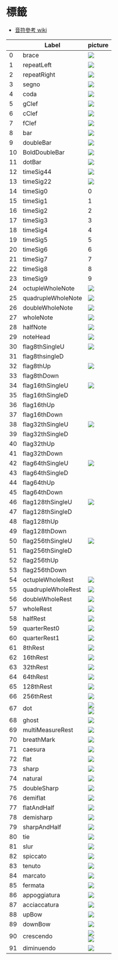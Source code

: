 標籤
===
* [音符參考 wiki](https://en.wikipedia.org/wiki/List_of_musical_symbols#Time_signatures)

|     | Label              | picture                                       |
| --- | ------------------ | --------------------------------------------- |
| 0   | brace              | ![](png/brace.png)                            |
| 1   | repeatLeft         | ![](png/repeatL.png)                          |
| 2   | repeatRight        | ![](png/repeatR.png)                          |
| 3   | segno              | ![](png/Segno.png)                            |
| 4   | coda               | ![](png/coda.png)                             |
| 5   | gClef              | ![](png/Gclef.png)                            |
| 6   | cClef              | ![](png/Cclef.png)                            |
| 7   | fClef              | ![](png/Fclef.png)                            |
| 8   | bar                | ![](png/bar.png)                              |
| 9   | doubleBar          | ![](png/doublebar.png)                        |
| 10  | BoldDoubleBar      | ![](png/boldDoubleBar.png)                    |
| 11  | dotBar             | ![](png/dotBar.png)                           |
| 12  | timeSig44          | ![](png/timeSig0.png)                         |
| 13  | timeSig22          | ![](png/timeSig1.png)                         |
| 14  | timeSig0           | 0                                             |
| 15  | timeSig1           | 1                                             |
| 16  | timeSig2           | 2                                             |
| 17  | timeSig3           | 3                                             |
| 18  | timeSig4           | 4                                             |
| 19  | timeSig5           | 5                                             |
| 20  | timeSig6           | 6                                             |
| 21  | timeSig7           | 7                                             |
| 22  | timeSig8           | 8                                             |
| 23  | timeSig9           | 9                                             |
| 24  | octupleWholeNote   | ![](png/octwholenote.png)                     |
| 25  | quadrupleWholeNote | ![](png/quadwholenote.png)                    |
| 26  | doubleWholeNote    | ![](png/doublewholenote.png)                  |
| 27  | wholeNote          | ![](png/wholenote.png)                        |
| 28  | halfNote           | ![](png/halfnotehead.png)                     |
| 29  | noteHead           | ![](png/headnote.png)                         |
| 30  | flag8thSingleU     | ![](png/flag8th.png)                          |
| 31  | flag8thsingleD     |
| 32  | flag8thUp          | ![](png/mflag8th.png)                         |
| 33  | flag8thDown        |
| 34  | flag16thSingleU    | ![](png/flag16th.png)                         |
| 35  | flag16thSingleD    |
| 36  | flag16thUp         |
| 37  | flag16thDown       |
| 38  | flag32thSingleU    | ![](png/flag32th.png)                         |
| 39  | flag32thSingleD    |
| 40  | flag32thUp         |
| 41  | flag32thDown       |
| 42  | flag64thSingleU    | ![](png/flag64th.png)                         |
| 43  | flag64thSingleD    |
| 44  | flag64thUp         |
| 45  | flag64thDown       |
| 46  | flag128thSingleU   | ![](png/flag128th.png)                        |
| 47  | flag128thSingleD   |
| 48  | flag128thUp        |
| 49  | flag128thDown      |
| 50  | flag256thSingleU   | ![](png/flag256th.png)                        |
| 51  | flag256thSingleD   |
| 52  | flag256thUp        |
| 53  | flag256thDown      |
| 54  | octupleWholeRest   | ![](png/octuplewholerest.png)                 |
| 55  | quadrupleWholeRest | ![](png/quadruplewholerest.png)               |
| 56  | doubleWholeRest    | ![](png/doublewholerest.png)                  |
| 57  | wholeRest          | ![](png/halfRest.png)                         |
| 58  | halfRest           | ![](png/halfRest.png)                         |
| 59  | quarterRest0       | ![](png/quarterRest0.png)                     |
| 60  | quarterRest1       | ![](png/quarterRest1.png)                     |
| 61  | 8thRest            | ![](png/rest8th.png)                          |
| 62  | 16thRest           | ![](png/rest16th.png)                         |
| 63  | 32thRest           | ![](png/rest32th.png)                         |
| 64  | 64thRest           | ![](png/rest64th.png)                         |
| 65  | 128thRest          | ![](png/rest128th.png)                        |
| 66  | 256thRest          | ![](png/rest256th.png)                        |
| 67  | dot                | ![](png/dotnote.png)<br>![](png/staccato.png) |
| 68  | ghost              | ![](png/Ghost_note.png)                       |
| 69  | multiMeasureRest   | ![](png/measurerest.png)                      |
| 70  | breathMark         | ![](png/breath.png)                           |
| 71  | caesura            | ![](png/caesura.png)                          |
| 72  | flat               | ![](png/flat.png)                             |
| 73  | sharp              | ![](png/sharp.png)                            |
| 74  | natural            | ![](png/natural.png)                          |
| 75  | doubleSharp        | ![](png/doublesharp.png)                      |
| 76  | demiflat           | ![](png/demiflat.png)                         |
| 77  | flatAndHalf        | ![](png/flatAndhalf.png)                      |
| 78  | demisharp          | ![](png/demisharp.png)                        |
| 79  | sharpAndHalf       | ![](png/sharpAndhalf.png)                     |
| 80  | tie                | ![](png/tie.png)                              |
| 81  | slur               | ![](png/slur.png)                             |
| 82  | spiccato           | ![](png/spiccato.png)                         |
| 83  | tenuto             | ![](png/tenuto.png)                           |
| 84  | marcato            | ![](png/marcato.png)                          |
| 85  | fermata            | ![](png/fermata.png)                          |
| 86  | appoggiatura       | ![](png/appoggiatura.png)                     |
| 87  | acciaccatura       | ![](png/acciaccatura.png)                     |
| 88  | upBow              | ![](png/upbow.png)                            |
| 89  | downBow            | ![](png/downbow.png)                          |
| 90  | crescendo          | ![](png/accent.png)<br>![](png/crescendo.png) |
| 91  | diminuendo         | ![](png/diminuendo.png)                       |





